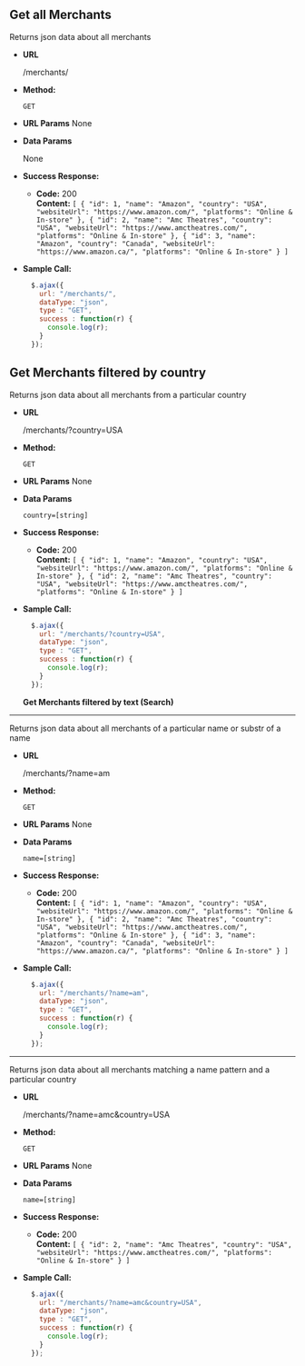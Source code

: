 **Get all Merchants**
----
  Returns json data about all merchants

* **URL**

  /merchants/

* **Method:**

  `GET`
  
*  **URL Params**
  None

* **Data Params**

  None

* **Success Response:**

  * **Code:** 200 <br />
    **Content:** `[
    {
        "id": 1,
        "name": "Amazon",
        "country": "USA",
        "websiteUrl": "https://www.amazon.com/",
        "platforms": "Online & In-store"
    },
    {
        "id": 2,
        "name": "Amc Theatres",
        "country": "USA",
        "websiteUrl": "https://www.amctheatres.com/",
        "platforms": "Online & In-store"
    },
    {
        "id": 3,
        "name": "Amazon",
        "country": "Canada",
        "websiteUrl": "https://www.amazon.ca/",
        "platforms": "Online & In-store"
    }
]`
 

* **Sample Call:**

  ```javascript
    $.ajax({
      url: "/merchants/",
      dataType: "json",
      type : "GET",
      success : function(r) {
        console.log(r);
      }
    });
  ```
  
**Get Merchants filtered by country**
----
  Returns json data about all merchants from a particular country

* **URL**

  /merchants/?country=USA

* **Method:**

  `GET`
  
*  **URL Params**
  None

* **Data Params**

  `country=[string]`

* **Success Response:**

  * **Code:** 200 <br />
    **Content:** `[
    {
        "id": 1,
        "name": "Amazon",
        "country": "USA",
        "websiteUrl": "https://www.amazon.com/",
        "platforms": "Online & In-store"
    },
    {
        "id": 2,
        "name": "Amc Theatres",
        "country": "USA",
        "websiteUrl": "https://www.amctheatres.com/",
        "platforms": "Online & In-store"
    }
]`
 

* **Sample Call:**

  ```javascript
    $.ajax({
      url: "/merchants/?country=USA",
      dataType: "json",
      type : "GET",
      success : function(r) {
        console.log(r);
      }
    });
  ```
  
  **Get Merchants filtered by text (Search)**
----
  Returns json data about all merchants of a particular name or substr of a name

* **URL**

  /merchants/?name=am

* **Method:**

  `GET`
  
*  **URL Params**
  None

* **Data Params**

  `name=[string]`

* **Success Response:**

  * **Code:** 200 <br />
    **Content:** `[
    {
        "id": 1,
        "name": "Amazon",
        "country": "USA",
        "websiteUrl": "https://www.amazon.com/",
        "platforms": "Online & In-store"
    },
    {
        "id": 2,
        "name": "Amc Theatres",
        "country": "USA",
        "websiteUrl": "https://www.amctheatres.com/",
        "platforms": "Online & In-store"
    },
    {
        "id": 3,
        "name": "Amazon",
        "country": "Canada",
        "websiteUrl": "https://www.amazon.ca/",
        "platforms": "Online & In-store"
    }
]`

* **Sample Call:**

  ```javascript
    $.ajax({
      url: "/merchants/?name=am",
      dataType: "json",
      type : "GET",
      success : function(r) {
        console.log(r);
      }
    });
  ```
 ----
  Returns json data about all merchants matching a name pattern and a particular country

* **URL**

  /merchants/?name=amc&country=USA

* **Method:**

  `GET`
  
*  **URL Params**
  None

* **Data Params**

  `name=[string]`

* **Success Response:**

  * **Code:** 200 <br />
    **Content:** `[
    {
        "id": 2,
        "name": "Amc Theatres",
        "country": "USA",
        "websiteUrl": "https://www.amctheatres.com/",
        "platforms": "Online & In-store"
    }
]`

* **Sample Call:**

  ```javascript
    $.ajax({
      url: "/merchants/?name=amc&country=USA",
      dataType: "json",
      type : "GET",
      success : function(r) {
        console.log(r);
      }
    });
  ```
